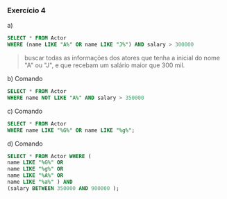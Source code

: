 ### Exercício 4

a)
```sql
SELECT * FROM Actor
WHERE (name LIKE "A%" OR name LIKE "J%") AND salary > 300000
```
> buscar todas as informações dos atores que tenha a inicial do nome "A" ou "J", e que recebam um salário maior que 300 mil. 

b) Comando
```sql
SELECT * FROM Actor
WHERE name NOT LIKE "A%" AND salary > 350000
```

c) Comando
```sql
SELECT * FROM Actor
WHERE name LIKE "%G%" OR name LIKE "%g%";
```

d) Comando
```sql
SELECT * FROM Actor WHERE (
name LIKE "%G%" OR
name LIKE "%g%" OR
name LIKE "%A%" OR
name LIKE "%a%" ) AND 
(salary BETWEEN 350000 AND 900000 );
```